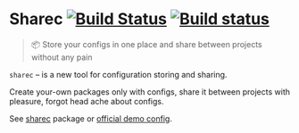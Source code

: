 # Sharec [![Build Status](https://travis-ci.org/lamartire/sharec.svg?branch=master)](https://travis-ci.org/lamartire/sharec) [![Build status](https://ci.appveyor.com/api/projects/status/mjtiauhp4xmvr9w7/branch/master?svg=true)](https://ci.appveyor.com/project/lamartire/sharec/branch/master)

> 📦 Store your configs in one place and share between projects without any pain

`sharec` – is a new tool for configuration storing and sharing.

Create your-own packages only with configs, share it between projects with
pleasure, forgot head ache about configs.

See [sharec](https://github.com/lamartire/sharec/tree/master/packages/sharec)
package or [official demo config](https://github.com/lamartire/sharec/tree/master/packages/sharec-demo-config).
